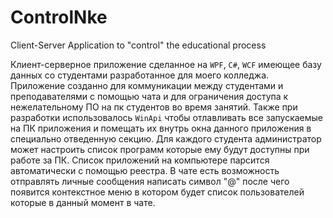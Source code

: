 # ControlNke
Client-Server Application to "control" the educational process

Клиент-серверное приложение сделанное на `WPF`, `C#`, `WCF` имеющее базу данных со студентами разработанное для моего колледжа.
Приложение созданно для коммуникации между студентами и преподавателями с помощью чата и для ограничения доступа к нежелательному ПО на пк студентов во время занятий.
Также при разработки использовалось `WinApi` чтобы отлавливать все запускаемые на ПК приложения и помещать их внутрь окна данного приложения в специально отведенную секцию.
Для каждого студента администратор может настроить список программ которые ему будут доступны при работе за ПК.
Список приложений на компьютере парсится автоматически с помощью реестра.
В чате есть возможность отправлять личные сообщения написать символ "@" после чего появится контекстное меню в котором будет список пользователей которые в данный момент в чате.
